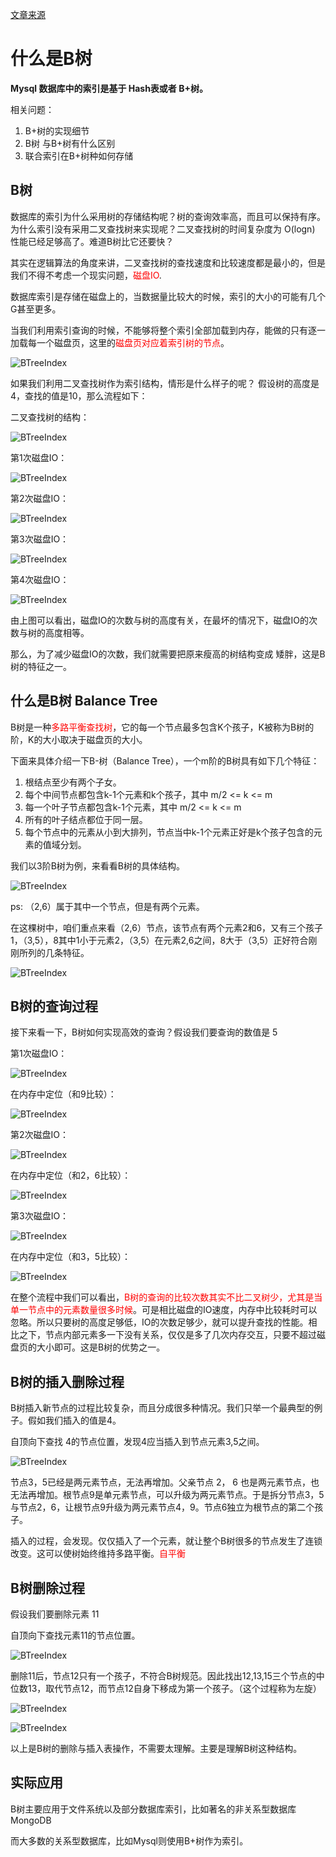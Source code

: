 
[文章来源](https://juejin.im/post/5c31f64c6fb9a049ac794ffc)

# 什么是B树

**Mysql 数据库中的索引是基于 Hash表或者 B+树。**

相关问题：

1. B+树的实现细节
2. B树 与B+树有什么区别
3. 联合索引在B+树种如何存储

## B树

数据库的索引为什么采用树的存储结构呢？树的查询效率高，而且可以保持有序。为什么索引没有采用二叉查找树来实现呢？二叉查找树的时间复杂度为 O(logn) 性能已经足够高了。难道B树比它还要快？


其实在逻辑算法的角度来讲，二叉查找树的查找速度和比较速度都是最小的，但是我们不得不考虑一个现实问题，<font color = 'red'>磁盘IO</font>.

数据库索引是存储在磁盘上的，当数据量比较大的时候，索引的大小的可能有几个G甚至更多。

当我们利用索引查询的时候，不能够将整个索引全部加载到内存，能做的只有逐一加载每一个磁盘页，这里的<font color = 'red'>磁盘页对应着索引树的节点</font>。

![BTreeIndex](../images/BTree-1.png)

如果我们利用二叉查找树作为索引结构，情形是什么样子的呢？ 假设树的高度是4，查找的值是10，那么流程如下：

二叉查找树的结构：


![BTreeIndex](../images/BTree-2.png)

第1次磁盘IO：

![BTreeIndex](../images/BTree-3.png)

第2次磁盘IO：

![BTreeIndex](../images/BTree-4.png)


第3次磁盘IO：

![BTreeIndex](../images/BTree-5.png)

第4次磁盘IO：


![BTreeIndex](../images/BTree-6.png)


由上图可以看出，磁盘IO的次数与树的高度有关，在最坏的情况下，磁盘IO的次数与树的高度相等。

那么，为了减少磁盘IO的次数，我们就需要把原来瘦高的树结构变成 矮胖，这是B树的特征之一。

## 什么是B树 Balance Tree

B树是一种<font color='red'>多路平衡查找树</font>，它的每一个节点最多包含K个孩子，K被称为B树的阶，K的大小取决于磁盘页的大小。


下面来具体介绍一下B-树（Balance Tree），一个m阶的B树具有如下几个特征：

1. 根结点至少有两个子女。
2. 每个中间节点都包含k-1个元素和k个孩子，其中 m/2 <= k <= m
3. 每一个叶子节点都包含k-1个元素，其中 m/2 <= k <= m
4. 所有的叶子结点都位于同一层。
5. 每个节点中的元素从小到大排列，节点当中k-1个元素正好是k个孩子包含的元素的值域分划。

我们以3阶B树为例，来看看B树的具体结构。

![BTreeIndex](../images/BTree-7.png)

ps: （2,6）属于其中一个节点，但是有两个元素。

在这棵树中，咱们重点来看（2,6）节点，该节点有两个元素2和6，又有三个孩子 1，（3,5），8其中1小于元素2，（3,5）在元素2,6之间，8大于（3,5）正好符合刚刚所列的几条特征。

![BTreeIndex](../images/BTree-8.png)

## B树的查询过程

接下来看一下，B树如何实现高效的查询？假设我们要查询的数值是 5

第1次磁盘IO：

![BTreeIndex](../images/BTree-9.png)

在内存中定位（和9比较）：

![BTreeIndex](../images/BTree-10.png)

第2次磁盘IO：

![BTreeIndex](../images/BTree-11.png)

在内存中定位（和2，6比较）：

![BTreeIndex](../images/BTree-12.png)

第3次磁盘IO：

![BTreeIndex](../images/BTree-13.png)

在内存中定位（和3，5比较）：

![BTreeIndex](../images/BTree-14.png)

在整个流程中我们可以看出，<font color='red'>B树的查询的比较次数其实不比二叉树少，尤其是当单一节点中的元素数量很多时候</font>。可是相比磁盘的IO速度，内存中比较耗时可以忽略。所以只要树的高度足够低，IO的次数足够少，就可以提升查找的性能。相比之下，节点内部元素多一下没有关系，仅仅是多了几次内存交互，只要不超过磁盘页的大小即可。这是B树的优势之一。

## B树的插入删除过程

B树插入新节点的过程比较复杂，而且分成很多种情况。我们只举一个最典型的例子。假如我们插入的值是4。

自顶向下查找 4的节点位置，发现4应当插入到节点元素3,5之间。

![BTreeIndex](../images/BTree-15.png)

节点3，5已经是两元素节点，无法再增加。父亲节点 2， 6 也是两元素节点，也无法再增加。根节点9是单元素节点，可以升级为两元素节点。于是拆分节点3，5与节点2，6，让根节点9升级为两元素节点4，9。节点6独立为根节点的第二个孩子。

插入的过程，会发现。仅仅插入了一个元素，就让整个B树很多的节点发生了连锁改变。这可以使树始终维持多路平衡。<font color ='red'>自平衡</font>

## B树删除过程

假设我们要删除元素 11

自顶向下查找元素11的节点位置。

![BTreeIndex](../images/BTree-16.png)


删除11后，节点12只有一个孩子，不符合B树规范。因此找出12,13,15三个节点的中位数13，取代节点12，而节点12自身下移成为第一个孩子。（这个过程称为左旋）

![BTreeIndex](../images/BTree-17.png)

![BTreeIndex](../images/BTree-18.png)

以上是B树的删除与插入表操作，不需要太理解。主要是理解B树这种结构。

## 实际应用

B树主要应用于文件系统以及部分数据库索引，比如著名的非关系型数据库MongoDB

而大多数的关系型数据库，比如Mysql则使用B+树作为索引。